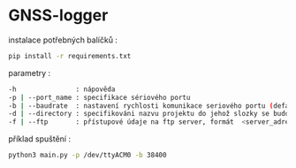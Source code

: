 # GNSS-logger

instalace potřebných balíčků :

```bash
pip install -r requirements.txt
```

parametry :

```bash
-h               : nápověda
-p | --port_name : specifikace sériového portu
-b | --baudrate  : nastavení rychlosti komunikace seriového portu (defaultně 38400)
-d | --directory : specifikováni nazvu projektu do jehož slozky se budou data ukládat (defaultně "Test")
-f | --ftp       : přístupové údaje na ftp server, formát  <server_adress>|<user_name>|<password> (defaultně None)
```

příklad spuštění :

```bash
python3 main.py -p /dev/ttyACM0 -b 38400
```
